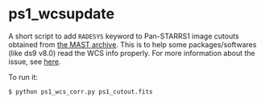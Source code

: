 # ps1_wcsupdate
A short script to add `RADESYS` keyword to Pan-STARRS1 image cutouts obtained from [the MAST archive](https://ps1images.stsci.edu/cgi-bin/ps1cutouts). This is to help some packages/softwares (like ds9 v8.0) read the WCS info properly. For more information about the issue, see [here](https://outerspace.stsci.edu/display/PANSTARRS/PS1+DR2+caveats#PS1DR2caveats-FITSimageformatquirks).

To run it:
```
$ python ps1_wcs_corr.py ps1_cutout.fits
```
